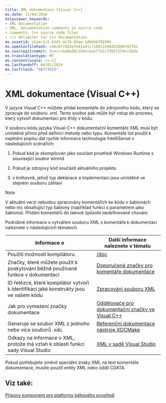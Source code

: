 ```yaml
---
title: XML dokumentace (Visual C++)
ms.date: 11/04/2016
helpviewer_keywords:
- XML documentation
- XML, documentation comments in source code
- comments, C++ source code files
- /// delimiter for C++ documentation
ms.assetid: a1aec1c5-b2d1-4c74-83ae-1dbbbb76b506
ms.openlocfilehash: c46cb77dd2efe41a41c7108115d6d22808782f01
ms.sourcegitcommit: 5cecccba0a96c1b4ccea1f7a1cfd91f259cc5bde
ms.translationtype: MT
ms.contentlocale: cs-CZ
ms.lasthandoff: 04/01/2019
ms.locfileid: "58773525"
---
```

# <a name="xml-documentation-visual-c"></a>XML dokumentace (Visual C++)

V jazyce Visual C++ můžete přidat komentáře do zdrojového kódu, který se zpracuje do souboru .xml. Tento soubor pak může být vstup do procesu, který vytvoří dokumentaci pro třídy v kódu.

V souboru kódu jazyka Visual C++ dokumentační komentáře XML musí být umístěné přímo před definici metody nebo typu. Komentáře lze použít k naplnění popisu dat rychlé informace technologie IntelliSense v následujících scénářích:

1. Pokud kód je zkompilován jako součást prostředí Windows Runtime s související soubor winmd

1. Pokud je zdrojový kód součástí aktuálního projektu

1. v knihovně, jehož typ deklarace a implementaci jsou umístěné ve stejném souboru záhlaví

> [!NOTE]
>  V aktuální verzi nebudou zpracovány komentářích ke kódu v šablonách nebo nic obsahující typ šablony (například funkci s parametrem jako šablonu). Přidání komentářů do takové způsobí nedefinované chování.

Podrobné informace o vytváření souboru XML s komentáře k dokumentaci naleznete v následujících tématech.

|Informace o|Další informace naleznete v tématu|
|---------------------------|---------|
|Použití možnosti kompilátoru|[/doc](doc-process-documentation-comments-c-cpp.md)|
|Značky, které můžete použít k poskytování běžně používané funkce v dokumentaci|[Doporučené značky pro komentáře dokumentace](recommended-tags-for-documentation-comments-visual-cpp.md)|
|ID řetězce, které kompilátor vytvoří k identifikaci jaké konstrukty jsou ve vašem kódu|[Zpracování souboru XML](dot-xml-file-processing.md)|
|Jak pro vymezení značky dokumentace|[Oddělovače pro dokumentační značky ve Visual C++](delimiters-for-visual-cpp-documentation-tags.md)|
|Generuje se soubor XML z jednoho nebo více souborů .xdc.|[Referenční dokumentace nástroje XDCMake](xdcmake-reference.md)|
|Odkazy na informace o XML, protože má vztah k oblasti funkcí sady Visual Studio|[XML v sadě Visual Studio](/visualstudio/xml-tools/xml-tools-in-visual-studio)|

Pokud potřebujete změnit speciální znaky XML na text komentáře dokumentace, musíte použít entity XML nebo oddíl CDATA.

## <a name="see-also"></a>Viz také:

[Přípony komponent pro platformy běhového prostředí](../../extensions/component-extensions-for-runtime-platforms.md)
